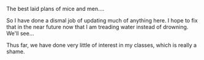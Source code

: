 The best laid plans of mice and men....

So I have done a dismal job of updating much of anything here. I hope to fix that in the near future now that I am treading water instead of drowning. We'll see...

Thus far, we have done very little of interest in my classes, which is really a shame. 
